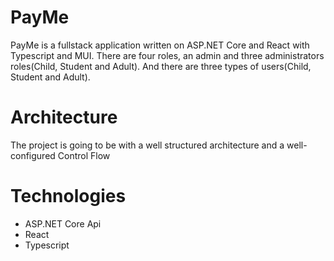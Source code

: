 # PayMe

PayMe is a fullstack application written on ASP.NET Core and React with Typescript and MUI.
There are four roles, an admin and three administrators roles(Child, Student and Adult). 
And there are three types of users(Child, Student and Adult). 

# Architecture

The project is going to be with a well structured architecture and a well-configured Control Flow

# Technologies

- ASP.NET Core Api
- React
- Typescript
